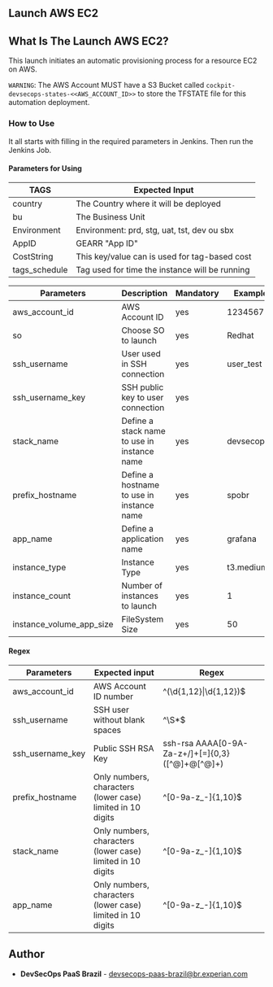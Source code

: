 **Launch AWS EC2**
----

## What Is The Launch AWS EC2?

This launch initiates an automatic provisioning process for a resource EC2 on AWS.

`WARNING`: The AWS Account MUST have a S3 Bucket called `cockpit-devsecops-states-<<AWS_ACCOUNT_ID>>` to store the TFSTATE file for this automation deployment.

### How to Use

It all starts with filling in the required parameters in Jenkins. Then run the Jenkins Job.

#### Parameters for Using

| TAGS              | Expected Input  
|-------------------| ---------------------------------------------------  
| country           | The Country where it will be deployed
| bu                | The Business Unit
| Environment       | Environment: prd, stg, uat, tst, dev ou sbx
| AppID             | GEARR "App ID"
| CostString        | This key/value can is used for tag-based cost
| tags_schedule     | Tag used for time the instance will be running

| Parameters               | Description              | Mandatory | Example
| ------------------------ | ------------------------ | --------- | -------
| aws_account_id   | AWS Account ID  | yes | 123456789
| so               | Choose SO to launch | yes | Redhat
| ssh_username     | User used in SSH connection | yes | user_test
| ssh_username_key | SSH public key to user connection | yes
| stack_name       | Define a stack name to use in instance name | yes | devsecops
| prefix_hostname  | Define a hostname to use in instance name | yes | spobr
| app_name         | Define a application name | yes | grafana
| instance_type    | Instance Type | yes | t3.medium
| instance_count   | Number of instances to launch | yes | 1
| instance_volume_app_size | FileSystem Size | yes | 50

#### Regex

| Parameters             | Expected input                                                       | Regex
| ---------------------- | -------------------------------------------------------------------- | -----------------------------------------
| aws_account_id         | AWS Account ID number                                                | ^(\d{1,12}\|\d{1,12})$
| ssh_username           | SSH user without blank spaces                                        | ^\S*$
| ssh_username_key       | Public SSH RSA Key                                                   | ssh-rsa AAAA[0-9A-Za-z+/]+[=]{0,3} ([^@]+@[^@]+)
| prefix_hostname        | Only numbers, characters (lower case) limited in 10 digits           | ^[0-9a-z_-]{1,10}$
| stack_name             | Only numbers, characters (lower case) limited in 10 digits           | ^[0-9a-z_-]{1,10}$
| app_name               | Only numbers, characters (lower case) limited in 10 digits           | ^[0-9a-z_-]{1,10}$

## Author

* **DevSecOps PaaS Brazil** - <devsecops-paas-brazil@br.experian.com>
